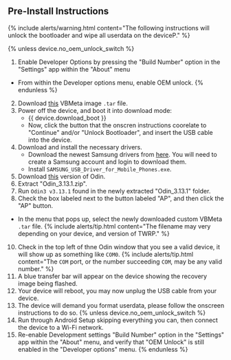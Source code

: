 ## Pre-Install Instructions

{% include alerts/warning.html content="The following instructions will unlock the bootloader and wipe all userdata on the deviceP." %}

{% unless device.no_oem_unlock_switch %}
1. Enable Developer Options by pressing the "Build Number" option in the "Settings" app within the "About" menu
 * From within the Developer options menu, enable OEM unlock.
{% endunless %}
2. Download [this](https://dl.twrp.me/gts4lvwifi/vbmeta.tar.html) VBMeta image `.tar` file.
3. Power off the device, and boot it into download mode:
    * {{ device.download_boot }}
    * Now, click the button that the onscren instructions coorelate to "Continue" and/or "Unlock Bootloader", and insert the USB cable into the device.
5. Download and install the necessary drivers.
    * Download the newest Samsung drivers from [here](https://developer.samsung.com/mobile/android-usb-driver.html). You will need to create a Samsung account and login to download them.
    * Install `SAMSUNG_USB_Driver_for_Mobile_Phones.exe`.
6. Download [this](https://build.nethunter.com/samsung-tools/Odin_3.13.1.zip) version of Odin.
7. Extract "Odin_3.13.1.zip".
8. Run `Odin3 v3.13.1` found in the newly  extracted "Odin_3.13.1" folder.
9. Check the box labeled next to the button labeled "AP", and then click the "AP" button.
 * In the menu that pops up, select the newly downloaded custom VBMeta `.tar` file.
  {% include alerts/tip.html content="The filename may very depending on your device, and version of TWRP." %}
10. Check in the top left of thne Odin window that you see a valid device, it will show up as something like `COM0`.
 {% include alerts/tip.html content="The `COM` port, or the number succeeding `COM`, may be any valid number." %}
11. A blue transfer bar will appear on the device showing the recovery image being flashed.
12. Your device will reboot, you may now unplug the USB cable from your device.
13. The device will demand you format userdata, please follow the onscreen instructions to do so.
{% unless device.no_oem_unlock_switch %}
14. Run through Android Setup skipping everything you can, then connect the device to a Wi-Fi network.
15. Re-enable Development settings "Build Number" option in the "Settings" app within the "About" menu, and verify that "OEM Unlock" is still enabled in the "Developer options" menu.
{% endunless %}
